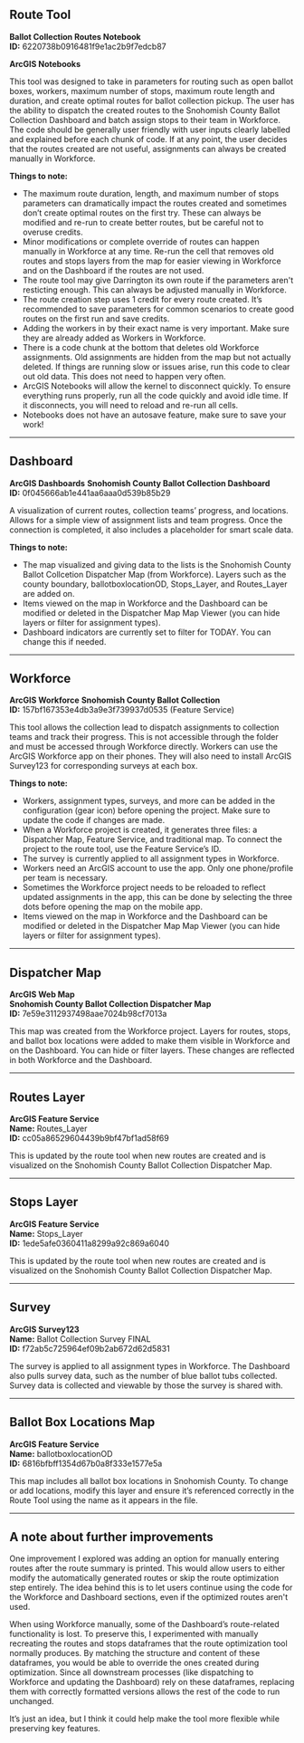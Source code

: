 ## Route Tool
**Ballot Collection Routes Notebook**  
**ID:**  6220738b0916481f9e1ac2b9f7edcb87

**ArcGIS Notebooks** 

This tool was designed to take in parameters for routing such as open ballot boxes, workers, maximum number of stops, maximum route length and duration, and create optimal routes for ballot collection pickup. The user has the ability to dispatch the created routes to the Snohomish County Ballot Collection Dashboard and batch assign stops to their team in Workforce. The code should be generally user friendly with user inputs clearly labelled and explained before each chunk of code. If at any point, the user decides that the routes created are not useful, assignments can always be created manually in Workforce.

**Things to note:**
- The maximum route duration, length, and maximum number of stops parameters can dramatically impact the routes created and sometimes don’t create optimal routes on the first try. These can always be modified and re-run to create better routes, but be careful not to overuse credits.
- Minor modifications or complete override of routes can happen manually in Workforce at any time. Re-run the cell that removes old routes and stops layers from the map for easier viewing in Workforce and on the Dashboard if the routes are not used.
- The route tool may give Darrington its own route if the parameters aren't resticting enough. This can always be adjusted manually in Workforce.
- The route creation step uses 1 credit for every route created. It’s recommended to save parameters for common scenarios to create good routes on the first run and save credits.
- Adding the workers in by their exact name is very important. Make sure they are already added as Workers in Workforce.
- There is a code chunk at the bottom that deletes old Workforce assignments. Old assignments are hidden from the map but not actually deleted. If things are running slow or issues arise, run this code to clear out old data. This does not need to happen very often.
- ArcGIS Notebooks will allow the kernel to disconnect quickly. To ensure everything runs properly, run all the code quickly and avoid idle time. If it disconnects, you will need to reload and re-run all cells.
- Notebooks does not have an autosave feature, make sure to save your work!

---

## Dashboard 
**ArcGIS Dashboards**
**Snohomish County Ballot Collection Dashboard**  
**ID:** 0f045666ab1e441aa6aaa0d539b85b29  

A visualization of current routes, collection teams’ progress, and locations. Allows for a simple view of assignment lists and team progress. Once the connection is completed, it also includes a placeholder for smart scale data.

**Things to note:**
- The map visualized and giving data to the lists is the Snohomish County Ballot Collcetion Dispatcher Map (from Workforce). Layers such as the county boundary, ballotboxlocationOD, Stops_Layer, and Routes_Layer are added on.
- Items viewed on the map in Workforce and the Dashboard can be modified or deleted in the Dispatcher Map Map Viewer (you can hide layers or filter for assignment types).
- Dashboard indicators are currently set to filter for TODAY. You can change this if needed.

---

## Workforce  
**ArcGIS Workforce**
**Snohomish County Ballot Collection**  
**ID:** 157bf167353e4db3a9e3f739937d0535 (Feature Service)  

This tool allows the collection lead to dispatch assignments to collection teams and track their progress. This is not accessible through the folder and must be accessed through Workforce directly. Workers can use the ArcGIS Workforce app on their phones. They will also need to install ArcGIS Survey123 for corresponding surveys at each box.

**Things to note:**
- Workers, assignment types, surveys, and more can be added in the configuration (gear icon) before opening the project. Make sure to update the code if changes are made.
- When a Workforce project is created, it generates three files: a Dispatcher Map, Feature Service, and traditional map. To connect the project to the route tool, use the Feature Service’s ID.
- The survey is currently applied to all assignment types in Workforce.
- Workers need an ArcGIS account to use the app. Only one phone/profile per team is necessary.
- Sometimes the Workforce project needs to be reloaded to reflect updated assignments in the app, this can be done by selecting the three dots before opening the map on the mobile app.
- Items viewed on the map in Workforce and the Dashboard can be modified or deleted in the Dispatcher Map Map Viewer (you can hide layers or filter for assignment types).

---

## Dispatcher Map  
**ArcGIS Web Map**  
**Snohomish County Ballot Collection Dispatcher Map**  
**ID:** 7e59e3112937498aae7024b98cf7013a

This map was created from the Workforce project. Layers for routes, stops, and ballot box locations were added to make them visible in Workforce and on the Dashboard. You can hide or filter layers. These changes are reflected in both Workforce and the Dashboard.

---

## Routes Layer  
**ArcGIS Feature Service**  
**Name:** Routes_Layer  
**ID:** cc05a86529604439b9bf47bf1ad58f69

This is updated by the route tool when new routes are created and is visualized on the Snohomish County Ballot Collection Dispatcher Map.

---

## Stops Layer  
**ArcGIS Feature Service**  
**Name:** Stops_Layer  
**ID:** 1ede5afe0360411a8299a92c869a6040

This is updated by the route tool when new routes are created and is visualized on the Snohomish County Ballot Collection Dispatcher Map.

---

## Survey  
**ArcGIS Survey123**  
**Name:** Ballot Collection Survey FINAL  
**ID:** f72ab5c725964ef09b2ab672d62d5831

The survey is applied to all assignment types in Workforce. The Dashboard also pulls survey data, such as the number of blue ballot tubs collected. Survey data is collected and viewable by those the survey is shared with.

---

## Ballot Box Locations Map  
**ArcGIS Feature Service**  
**Name:** ballotboxlocationOD  
**ID:** 6816bfbff1354d67b0a8f333e1577e5a

This map includes all ballot box locations in Snohomish County. To change or add locations, modify this layer and ensure it’s referenced correctly in the Route Tool using the name as it appears in the file.

---
## A note about further improvements
One improvement I explored was adding an option for manually entering routes after the route summary is printed. This would allow users to either modify the automatically generated routes or skip the route optimization step entirely. The idea behind this is to let users continue using the code for the Workforce and Dashboard sections, even if the optimized routes aren't used.

When using Workforce manually, some of the Dashboard’s route-related functionality is lost. To preserve this, I experimented with manually recreating the routes and stops dataframes that the route optimization tool normally produces. By matching the structure and content of these dataframes, you would be able to override the ones created during optimization. Since all downstream processes (like dispatching to Workforce and updating the Dashboard) rely on these dataframes, replacing them with correctly formatted versions allows the rest of the code to run unchanged.

It’s just an idea, but I think it could help make the tool more flexible while preserving key features.


